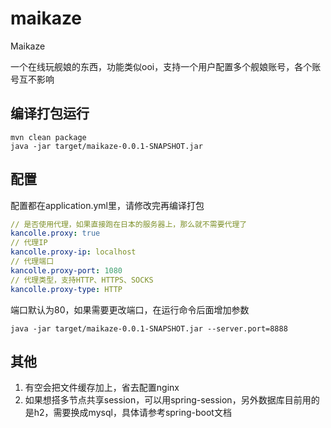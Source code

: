 # maikaze
Maikaze

一个在线玩舰娘的东西，功能类似ooi，支持一个用户配置多个舰娘账号，各个账号互不影响

## 编译打包运行
```shell
mvn clean package
java -jar target/maikaze-0.0.1-SNAPSHOT.jar
```
## 配置
配置都在application.yml里，请修改完再编译打包

```yaml
// 是否使用代理，如果直接跑在日本的服务器上，那么就不需要代理了
kancolle.proxy: true
// 代理IP
kancolle.proxy-ip: localhost
// 代理端口
kancolle.proxy-port: 1080
// 代理类型，支持HTTP、HTTPS、SOCKS
kancolle.proxy-type: HTTP
```

端口默认为80，如果需要更改端口，在运行命令后面增加参数
```
java -jar target/maikaze-0.0.1-SNAPSHOT.jar --server.port=8888
```

## 其他
1. 有空会把文件缓存加上，省去配置nginx
2. 如果想搭多节点共享session，可以用spring-session，另外数据库目前用的是h2，需要换成mysql，具体请参考spring-boot文档

